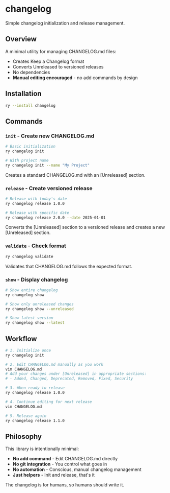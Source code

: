 # changelog

Simple changelog initialization and release management.

## Overview

A minimal utility for managing CHANGELOG.md files:
- Creates Keep a Changelog format
- Converts Unreleased to versioned releases
- No dependencies
- **Manual editing encouraged** - no add commands by design

## Installation

```bash
ry --install changelog
```

## Commands

### `init` - Create new CHANGELOG.md

```bash
# Basic initialization
ry changelog init

# With project name
ry changelog init --name "My Project"
```

Creates a standard CHANGELOG.md with an [Unreleased] section.

### `release` - Create versioned release

```bash
# Release with today's date
ry changelog release 1.0.0

# Release with specific date
ry changelog release 2.0.0 --date 2025-01-01
```

Converts the [Unreleased] section to a versioned release and creates a new [Unreleased] section.

### `validate` - Check format

```bash
ry changelog validate
```

Validates that CHANGELOG.md follows the expected format.

### `show` - Display changelog

```bash
# Show entire changelog
ry changelog show

# Show only unreleased changes
ry changelog show --unreleased

# Show latest version
ry changelog show --latest
```

## Workflow

```bash
# 1. Initialize once
ry changelog init

# 2. Edit CHANGELOG.md manually as you work
vim CHANGELOG.md
# Add your changes under [Unreleased] in appropriate sections:
# - Added, Changed, Deprecated, Removed, Fixed, Security

# 3. When ready to release
ry changelog release 1.0.0

# 4. Continue editing for next release
vim CHANGELOG.md

# 5. Release again
ry changelog release 1.1.0
```

## Philosophy

This library is intentionally minimal:
- **No add command** - Edit CHANGELOG.md directly
- **No git integration** - You control what goes in
- **No automation** - Conscious, manual changelog management
- **Just helpers** - Init and release, that's it

The changelog is for humans, so humans should write it.